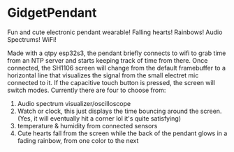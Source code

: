 # GidgetPendant
Fun and cute electronic pendant wearable! Falling hearts! Rainbows! Audio Spectrums! WiFi!

Made with a qtpy esp32s3, the pendant briefly connects to wifi to grab time from an NTP server and starts keeping track of time from there. Once connected, the SH1106 screen will change from the default framebuffer to a horizontal line that visualizes the signal from the small electret mic connected to it. If the capacitive touch button is pressed, the screen will switch modes. Currently there are four to choose from:

1. Audio spectrum visualizer/oscilloscope
2. Watch or clock, this just displays the time bouncing around the screen. (Yes, it will eventually hit a corner lol it's quite satisfying)
3. temperature & humidity from connected sensors
4. Cute hearts fall from the screen while the back of the pendant glows in a fading rainbow, from one color to the next 
